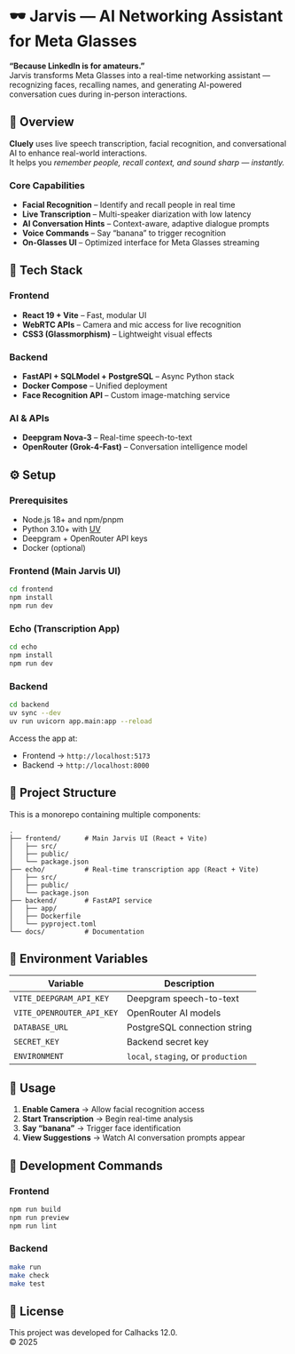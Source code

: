 # 🕶️ Jarvis — AI Networking Assistant for Meta Glasses  

 **“Because LinkedIn is for amateurs.”**  
Jarvis transforms Meta Glasses into a real-time networking assistant — recognizing faces, recalling names, and generating AI-powered conversation cues during in-person interactions.


## 🚀 Overview  

**Cluely** uses live speech transcription, facial recognition, and conversational AI to enhance real-world interactions.  
It helps you *remember people, recall context, and sound sharp — instantly.*

### Core Capabilities  
- **Facial Recognition** – Identify and recall people in real time  
- **Live Transcription** – Multi-speaker diarization with low latency  
- **AI Conversation Hints** – Context-aware, adaptive dialogue prompts  
- **Voice Commands** – Say “banana” to trigger recognition  
- **On-Glasses UI** – Optimized interface for Meta Glasses streaming  

 

## 🧠 Tech Stack  

### Frontend  
- **React 19 + Vite** – Fast, modular UI  
- **WebRTC APIs** – Camera and mic access for live recognition  
- **CSS3 (Glassmorphism)** – Lightweight visual effects  

### Backend  
- **FastAPI + SQLModel + PostgreSQL** – Async Python stack  
- **Docker Compose** – Unified deployment  
- **Face Recognition API** – Custom image-matching service  

### AI & APIs  
- **Deepgram Nova-3** – Real-time speech-to-text  
- **OpenRouter (Grok-4-Fast)** – Conversation intelligence model  

 

## ⚙️ Setup  

### Prerequisites  
- Node.js 18+ and npm/pnpm  
- Python 3.10+ with [UV](https://docs.astral.sh/uv)  
- Deepgram + OpenRouter API keys  
- Docker (optional)  

### Frontend (Main Jarvis UI)
```bash
cd frontend
npm install
npm run dev
```

### Echo (Transcription App)
```bash
cd echo
npm install
npm run dev
```

### Backend  
```bash
cd backend
uv sync --dev
uv run uvicorn app.main:app --reload
```

Access the app at:  
- Frontend → `http://localhost:5173`  
- Backend → `http://localhost:8000`  

 

## 📂 Project Structure

This is a monorepo containing multiple components:

```
.
├── frontend/      # Main Jarvis UI (React + Vite)
│   ├── src/
│   ├── public/
│   └── package.json
├── echo/          # Real-time transcription app (React + Vite)
│   ├── src/
│   ├── public/
│   └── package.json
├── backend/       # FastAPI service
│   ├── app/
│   ├── Dockerfile
│   └── pyproject.toml
└── docs/          # Documentation
```

 

## 🔑 Environment Variables  

| Variable | Description |
|   --|    -|
| `VITE_DEEPGRAM_API_KEY` | Deepgram speech-to-text |
| `VITE_OPENROUTER_API_KEY` | OpenRouter AI models |
| `DATABASE_URL` | PostgreSQL connection string |
| `SECRET_KEY` | Backend secret key |
| `ENVIRONMENT` | `local`, `staging`, or `production` |

 

## 🧩 Usage  

1. **Enable Camera** → Allow facial recognition access  
2. **Start Transcription** → Begin real-time analysis  
3. **Say “banana”** → Trigger face identification  
4. **View Suggestions** → Watch AI conversation prompts appear  

 

## 🧪 Development Commands  

### Frontend  
```bash
npm run build
npm run preview
npm run lint
```

### Backend  
```bash
make run
make check
make test
```

 

## 🧾 License  

This project was developed for Calhacks 12.0.  
© 2025
